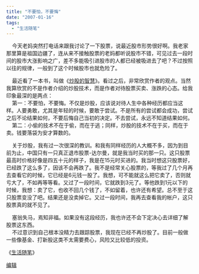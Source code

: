 ```yaml
---
title: "不要怕，不要悔"
date: "2007-01-16"
tags: 
  - "生活随笔"
---
```


    今天老妈突然打电话来跟我讨论了一下股票，说最近股市形势很好啊。我老家那里算是祖国边疆了，连从来不接触股票的老妈都听说股市不错，可见过去一段时间的股市大涨影响之广，差不多能吸引进股市的人都已经被吸进去了吧？不过按照以往的规律，一般到了这个时候股市也就危险了。

    最近看了一本书，叫做《[炒股的智慧](http://www.google.com/search?hl=zh-CN&newwindow=1&q=%E7%82%92%E8%82%A1%E7%9A%84%E6%99%BA%E6%85%A7++%E9%99%88%E6%B1%9F%E6%8C%BA&btnG=%E6%90%9C%E7%B4%A2&lr=)》。看过之后，非常欣赏作者的观点。当然我算欣赏的不是作者介绍的炒股技术，而是作者对待股票买卖、涨跌的心态。给我印象最深的是两点：  
    第一：不要怕，不要悔。不仅是炒股，应该说对待人生中各种经历都应当这样。人要勇敢，尤其是年轻的时候，要敢于尝试。不是所有的尝试都会成功，尝试之后不论结果如何，不要后悔自己当初的决定。不去尝试，永远不知道结果如何。  
    第二：小偷的技术不在于偷，而在于逃；同样，炒股的技术不在于买，而在于卖。钱要落袋为安才算数的。

    关于炒股，我有过一次很深的教训。和我有同样经历的人大概不多，因为到目前为止，中国只有一只真正退市股票-达尔曼，就是我当时买的那一只。这只股票最高时价格好像是四五十元的样子，我是在15元时买进的。我当时想这只股票好，已经跌了这么多了，因该不会再跌了。我不是经常关心股票的，等我过了几个月再去查看它的时候，它已经是6元钱一股了。我想，可不能就这么把它卖了，否则就亏大了，不如再等等看。又过了一段时间，它就跌到3元了。等他跌到1元以下的时候，我想：卖了它，也收不回几个钱了，不如留着，也许还有希望。总不至于这只股票变没了吧。结果还是没卖掉它。又过一段时间，我再去查看我的帐户，这只股票真的就不见了。

    塞翁失马，焉知非福。如果没有这段经历，我也许还不会下定决心去详细了解股票这东西。  
    不过意识到自己根本没精力去跟踪股票，我现在已经不再炒股了。目前一般做一些像基金、打新股这类不太需要费心，风险又比较低的投资。

《[生活随笔](http://ruanqizhen.spaces.live.com/Blog/cns!1pU-rgQVTuuWM1TX8W8PfmDA!1123.entry)》

[编辑](http://ruanqizhen.spaces.live.com/?_c11_BlogPart_handle=cns!5852D4F797C53FB6!2043&_c11_BlogPart_blogpart=blogentry&_c=BlogPart&_c02_owner=1)
